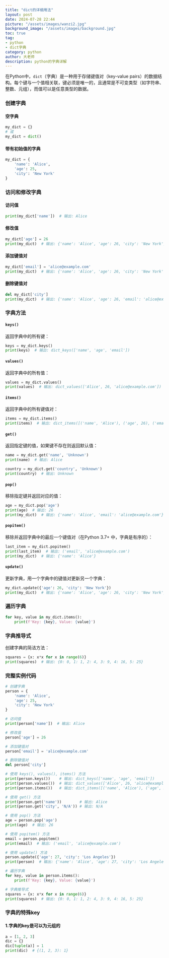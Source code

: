 ```yaml
---
title: "dict的详细用法"
layout: post
date: 2024-07-28 22:44
picture: "/assets/images/wanzi2.jpg"
background_image: "/assets/images/background.jpg"
toc: true
tag:
- python
- dict字典
category: python
author: 大老师
description: python的字典详解
---
```


在Python中，`dict`（字典）是一种用于存储键值对（key-value pairs）的数据结构。每个键与一个值相关联，键必须是唯一的，且通常是不可变类型（如字符串、整数、元组），而值可以是任意类型的数据。

### 创建字典

#### 空字典

```python
my_dict = {}
# 或
my_dict = dict()
```

#### 带有初始值的字典

```python
my_dict = {
    'name': 'Alice',
    'age': 25,
    'city': 'New York'
}
```

### 访问和修改字典

#### 访问值

```python
print(my_dict['name'])  # 输出: Alice
```

#### 修改值

```python
my_dict['age'] = 26
print(my_dict)  # 输出: {'name': 'Alice', 'age': 26, 'city': 'New York'}
```

#### 添加键值对

```python
my_dict['email'] = 'alice@example.com'
print(my_dict)  # 输出: {'name': 'Alice', 'age': 26, 'city': 'New York', 'email': 'alice@example.com'}
```

#### 删除键值对

```python
del my_dict['city']
print(my_dict)  # 输出: {'name': 'Alice', 'age': 26, 'email': 'alice@example.com'}
```

### 字典方法

#### `keys()`

返回字典中的所有键：

```python
keys = my_dict.keys()
print(keys)  # 输出: dict_keys(['name', 'age', 'email'])
```

#### `values()`

返回字典中的所有值：

```python
values = my_dict.values()
print(values)  # 输出: dict_values(['Alice', 26, 'alice@example.com'])
```

#### `items()`

返回字典中的所有键值对：

```python
items = my_dict.items()
print(items)  # 输出: dict_items([('name', 'Alice'), ('age', 26), ('email', 'alice@example.com')])
```

#### `get()`

返回指定键的值，如果键不存在则返回默认值：

```python
name = my_dict.get('name', 'Unknown')
print(name)  # 输出: Alice

country = my_dict.get('country', 'Unknown')
print(country)  # 输出: Unknown
```

#### `pop()`

移除指定键并返回对应的值：

```python
age = my_dict.pop('age')
print(age)  # 输出: 26
print(my_dict)  # 输出: {'name': 'Alice', 'email': 'alice@example.com'}
```

#### `popitem()`

移除并返回字典中的最后一个键值对（在Python 3.7+ 中，字典是有序的）：

```python
last_item = my_dict.popitem()
print(last_item)  # 输出: ('email', 'alice@example.com')
print(my_dict)  # 输出: {'name': 'Alice'}
```

#### `update()`

更新字典，用一个字典中的键值对更新另一个字典：

```python
my_dict.update({'age': 26, 'city': 'New York'})
print(my_dict)  # 输出: {'name': 'Alice', 'age': 26, 'city': 'New York'}
```

### 遍历字典

```python
for key, value in my_dict.items():
    print(f'Key: {key}, Value: {value}')
```

### 字典推导式

创建字典的简洁方法：

```python
squares = {x: x*x for x in range(6)}
print(squares)  # 输出: {0: 0, 1: 1, 2: 4, 3: 9, 4: 16, 5: 25}
```

### 完整实例代码

```python
# 创建字典
person = {
    'name': 'Alice',
    'age': 25,
    'city': 'New York'
}

# 访问值
print(person['name'])  # 输出: Alice

# 修改值
person['age'] = 26

# 添加键值对
person['email'] = 'alice@example.com'

# 删除键值对
del person['city']

# 使用 keys(), values(), items() 方法
print(person.keys())    # 输出: dict_keys(['name', 'age', 'email'])
print(person.values())  # 输出: dict_values(['Alice', 26, 'alice@example.com'])
print(person.items())   # 输出: dict_items([('name', 'Alice'), ('age', 26), ('email', 'alice@example.com')])

# 使用 get() 方法
print(person.get('name'))        # 输出: Alice
print(person.get('city', 'N/A')) # 输出: N/A

# 使用 pop() 方法
age = person.pop('age')
print(age)  # 输出: 26

# 使用 popitem() 方法
email = person.popitem()
print(email)  # 输出: ('email', 'alice@example.com')

# 使用 update() 方法
person.update({'age': 27, 'city': 'Los Angeles'})
print(person)  # 输出: {'name': 'Alice', 'age': 27, 'city': 'Los Angeles'}

# 遍历字典
for key, value in person.items():
    print(f'Key: {key}, Value: {value}')

# 字典推导式
squares = {x: x*x for x in range(6)}
print(squares)  # 输出: {0: 0, 1: 1, 2: 4, 3: 9, 4: 16, 5: 25}
```

### 字典的特殊key

#### 1.字典的key是可以为元组的

~~~python
a = [1, 2, 3]
dic = {}
dic[tuple(a)] = 1
print(dic)  # {(1, 2, 3): 1}
~~~

